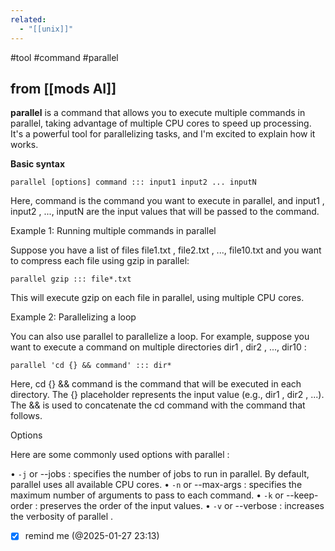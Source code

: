 ```yaml
---
related:
  - "[[unix]]"
---
```

#tool #command #parallel

## from [[mods AI]]

 **parallel**  is a command that allows you to execute multiple commands in
  parallel, taking advantage of multiple CPU cores to speed up processing. It's a
  powerful tool for parallelizing tasks, and I'm excited to explain how it works.

  **Basic syntax**

    parallel [options] command ::: input1 input2 ... inputN

  Here,  command  is the command you want to execute in parallel, and  input1 ,
  input2 , ...,  inputN  are the input values that will be passed to the command.

  Example 1: Running multiple commands in parallel

  Suppose you have a list of files  file1.txt ,  file2.txt , ...,  file10.txt  and
  you want to compress each file using  gzip  in parallel:

	parallel gzip ::: file*.txt

  This will execute  gzip  on each file in parallel, using multiple CPU cores.

  Example 2: Parallelizing a loop

  You can also use  parallel  to parallelize a loop. For example, suppose you want
  to execute a command on multiple directories  dir1 ,  dir2 , ...,  dir10 :

    parallel 'cd {} && command' ::: dir*

  Here,  cd {} && command  is the command that will be executed in each directory.
  The  {}  placeholder represents the input value (e.g.,  dir1 ,  dir2 , ...). The
  &&  is used to concatenate the  cd  command with the  command  that follows.

  Options

  Here are some commonly used options with  parallel :

  •  `-j`  or  --jobs : specifies the number of jobs to run in parallel. By default,
  parallel  uses all available CPU cores.
  •  `-n`  or  --max-args : specifies the maximum number of arguments to pass to
  each command.
  •  `-k`  or  --keep-order : preserves the order of the input values.
  •  `-v`  or  --verbose : increases the verbosity of  parallel .

- [x] remind me (@2025-01-27 23:13)